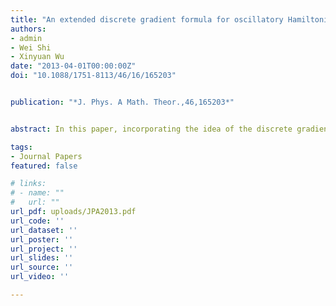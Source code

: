 ```yaml
---
title: "An extended discrete gradient formula for oscillatory Hamiltonian systems"
authors:
- admin
- Wei Shi
- Xinyuan Wu
date: "2013-04-01T00:00:00Z"
doi: "10.1088/1751-8113/46/16/165203"


publication: "*J. Phys. A Math. Theor.,46,165203*"


abstract: In this paper, incorporating the idea of the discrete gradient method into the extended Runge-Kutta-Nyström integrator, we derive and analyze an extended discrete gradient formula for the oscillatory Hamiltonian system with the Hamiltonian $H(p, q)=\frac{1}{2} p^T p+\frac{1}{2} q^T M q+U(q)$, where $q: \mathbb{R} \rightarrow \mathbb{R}^d$ represents generalized positions, $p: \mathbb{R} \rightarrow \mathbb{R}^d$ represents generalized momenta and $M \in \mathbb{R}^{d \times d}$ is a symmetric and positive semi-definite matrix. The solution of this system is a nonlinear oscillator. Basically, many nonlinear oscillatory mechanical systems with a partitioned Hamiltonian function lend themselves to this approach. The extended discrete gradient formula presented in this paper exactly preserves the energy $H(p, q)$. We derive some properties of the new formula. The convergence is analyzed for the implicit schemes based on the discrete gradient formula, and it turns out that the convergence of the implicit schemes based on the extended discrete gradient formula is independent of $\|M\|$, which is a significant property for the oscillatory Hamiltonian system. Thus, it transpires that a larger step size can be chosen for the new energypreserving schemes than that for the traditional discrete gradient methods when applied to the oscillatory Hamiltonian system. Illustrative examples show the competence and efficiency of the new schemes in comparison with the traditional discrete gradient methods in the scientific literature.

tags:
- Journal Papers
featured: false

# links:
# - name: ""
#   url: ""
url_pdf: uploads/JPA2013.pdf
url_code: ''
url_dataset: ''
url_poster: ''
url_project: ''
url_slides: ''
url_source: ''
url_video: ''

---
```



